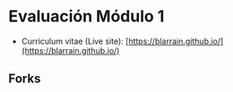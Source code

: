 
# Evaluación Módulo 1

- Curriculum vitae (Live site): [https://blarrain.github.io/](https://blarrain.github.io/)

## Forks
